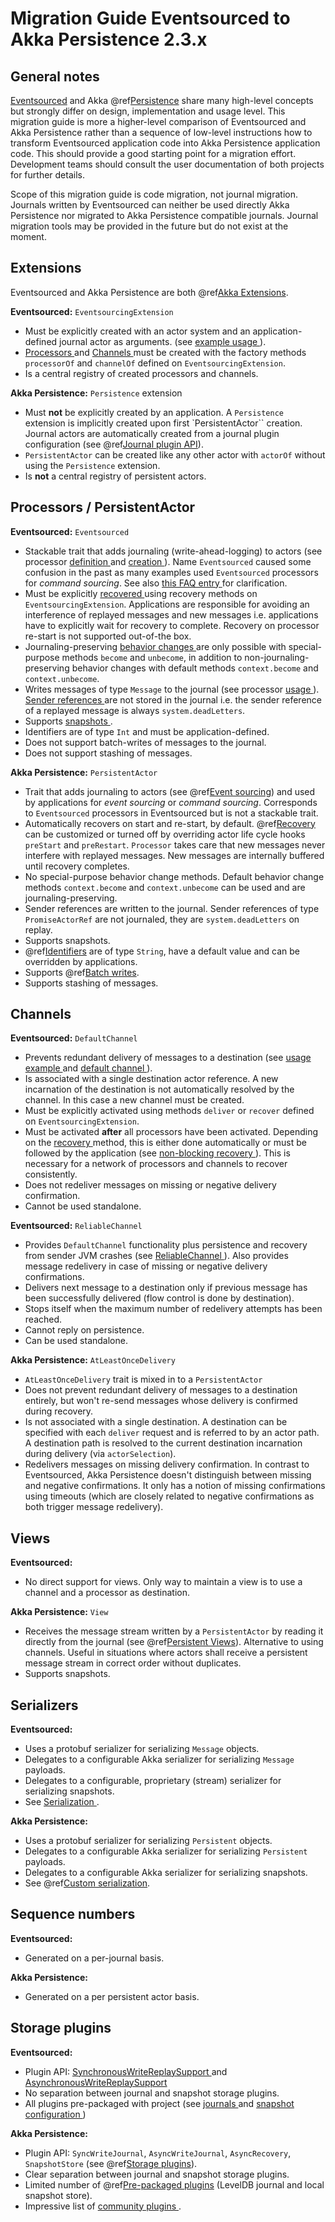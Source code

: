 <a id="migration-eventsourced-2-3"></a>
# Migration Guide Eventsourced to Akka Persistence 2.3.x

## General notes

[Eventsourced](https://github.com/eligosource/eventsourced) and Akka @ref[Persistence](../scala/persistence.md#persistence-scala) share many high-level concepts but strongly differ on design,
implementation and usage level. This migration guide is more a higher-level comparison of Eventsourced and Akka
Persistence rather than a sequence of low-level instructions how to transform Eventsourced application code into
Akka Persistence application code. This should provide a good starting point for a migration effort. Development
teams should consult the user documentation of both projects for further details.

Scope of this migration guide is code migration, not journal migration. Journals written by Eventsourced can neither
be used directly Akka Persistence nor migrated to Akka Persistence compatible journals. Journal migration tools may
be provided in the future but do not exist at the moment.

## Extensions

Eventsourced and Akka Persistence are both @ref[Akka Extensions](../scala/extending-akka.md#extending-akka-scala).

**Eventsourced:** `EventsourcingExtension`

 * Must be explicitly created with an actor system and an application-defined journal actor as arguments.
(see [example usage ](https://github.com/eligosource/eventsourced#step-1-eventsourcingextension-initialization)).
 * [Processors ](https://github.com/eligosource/eventsourced#processor) and
[Channels ](https://github.com/eligosource/eventsourced#channel)
must be created with the factory methods `processorOf` and `channelOf` defined on `EventsourcingExtension`.
 * Is a central registry of created processors and channels.

**Akka Persistence:** `Persistence` extension

 * Must **not** be explicitly created by an application. A `Persistence` extension is implicitly created upon first
`PersistentActor`` creation. Journal actors are automatically created from a journal plugin configuration (see
@ref[Journal plugin API](../scala/persistence.md#journal-plugin-api)).
 * `PersistentActor`  can be created like any other actor with `actorOf` without using the
`Persistence` extension.
 * Is **not** a central registry of persistent actors.

## Processors / PersistentActor

**Eventsourced:** `Eventsourced`

 * Stackable trait that adds journaling (write-ahead-logging) to actors (see processor
[definition ](https://github.com/eligosource/eventsourced#step-2-event-sourced-actor-definition) and
[creation ](https://github.com/eligosource/eventsourced#step-3-event-sourced-actor-creation-and-recovery)).
Name `Eventsourced` caused some confusion in the past as many examples used `Eventsourced` processors
for *command sourcing*. See also
[this FAQ entry ](https://github.com/eligosource/eventsourced/wiki/FAQ#wiki-event-sourcing-comparison) for
clarification.
 * Must be explicitly [recovered ](https://github.com/eligosource/eventsourced#recovery) using recovery methods
on  `EventsourcingExtension`. Applications are responsible for avoiding an interference of replayed messages
and new messages i.e. applications have to explicitly wait for recovery to complete. Recovery on processor
re-start is not supported out-of-the box.
 * Journaling-preserving [behavior changes ](https://github.com/eligosource/eventsourced#behavior-changes) are
only possible with special-purpose methods `become` and `unbecome`, in addition to non-journaling-preserving
behavior changes with default methods `context.become` and `context.unbecome`.
 * Writes messages of type `Message` to the journal (see processor
[usage ](https://github.com/eligosource/eventsourced#step-4-event-sourced-actor-usage)).
[Sender references ](https://github.com/eligosource/eventsourced#sender-references)
are not stored in the journal i.e. the sender reference of a replayed message is always `system.deadLetters`.
 * Supports [snapshots ](https://github.com/eligosource/eventsourced#snapshots).
 * Identifiers are of type `Int` and must be application-defined.
 * Does not support batch-writes of messages to the journal.
 * Does not support stashing of messages.

**Akka Persistence:** `PersistentActor`

 * Trait that adds journaling to actors (see @ref[Event sourcing](../scala/persistence.md#event-sourcing-scala)) and used by applications for
*event sourcing* or *command sourcing*. Corresponds to `Eventsourced` processors in Eventsourced but is not a stackable trait.
 * Automatically recovers on start and re-start, by default. @ref[Recovery](../scala/persistence.md#recovery-scala) can be customized or turned off by
overriding actor life cycle hooks `preStart` and `preRestart`. `Processor` takes care that new messages
never interfere with replayed messages. New messages are internally buffered until recovery completes.
 * No special-purpose behavior change methods. Default behavior change methods `context.become` and
`context.unbecome` can be used and are journaling-preserving.
 * Sender references are written to the journal. Sender references of type `PromiseActorRef` are
not journaled, they are `system.deadLetters` on replay.
 * Supports <!-- FIXME: More than one link target with name snapshots in path Some(/project/migration-guide-eventsourced-2.3.x.rst) --> snapshots.
 * @ref[Identifiers](../scala/persistence.md#persistence-identifiers) are of type `String`, have a default value and can be overridden by applications.
 * Supports @ref[Batch writes](../scala/persistence.md#batch-writes).
 * Supports stashing of messages.

## Channels

**Eventsourced:** `DefaultChannel`

 * Prevents redundant delivery of messages to a destination (see
[usage example ](https://github.com/eligosource/eventsourced#step-5-channel-usage) and
[default channel ](https://github.com/eligosource/eventsourced#defaultchannel)).
 * Is associated with a single destination actor reference. A new incarnation of the destination is not automatically
resolved by the channel. In this case a new channel must be created.
 * Must be explicitly activated using methods `deliver` or `recover` defined on `EventsourcingExtension`.
 * Must be activated **after** all processors have been activated. Depending on the
[recovery ](https://github.com/eligosource/eventsourced#recovery) method, this is either done automatically or must
be followed by the application (see [non-blocking recovery ](https://github.com/eligosource/eventsourced#non-blocking-recovery)).
This is necessary for a network of processors and channels to recover consistently.
 * Does not redeliver messages on missing or negative delivery confirmation.
 * Cannot be used standalone.

**Eventsourced:** `ReliableChannel`

 * Provides `DefaultChannel` functionality plus persistence and recovery from sender JVM crashes (see [ReliableChannel
](https://github.com/eligosource/eventsourced#reliablechannel)). Also provides message redelivery in case of missing
or negative delivery confirmations.
 * Delivers next message to a destination only if previous message has been successfully delivered (flow control is
done by destination).
 * Stops itself when the maximum number of redelivery attempts has been reached.
 * Cannot reply on persistence.
 * Can be used standalone.

**Akka Persistence:** `AtLeastOnceDelivery`

 * `AtLeastOnceDelivery` trait is mixed in to a `PersistentActor`
 * Does not prevent redundant delivery of messages to a destination entirely, but won't re-send messages whose delivery
is confirmed during recovery.
 * Is not associated with a single destination. A destination can be specified with each `deliver` request and is
referred to by an actor path. A destination path is resolved to the current destination incarnation during delivery
(via `actorSelection`).
 * Redelivers messages on missing delivery confirmation. In contrast to Eventsourced, Akka
Persistence doesn't distinguish between missing and negative confirmations. It only has a notion of missing
confirmations using timeouts (which are closely related to negative confirmations as both trigger message
redelivery).

## Views

**Eventsourced:**

 * No direct support for views. Only way to maintain a view is to use a channel and a processor as destination.

**Akka Persistence:** `View`

 * Receives the message stream written by a `PersistentActor` by reading it directly from the
journal (see @ref[Persistent Views](../scala/persistence.md#persistent-views)). Alternative to using channels. Useful in situations where actors shall receive a
persistent message stream in correct order without duplicates.
 * Supports <!-- FIXME: More than one link target with name snapshots in path Some(/project/migration-guide-eventsourced-2.3.x.rst) --> snapshots.

## Serializers

**Eventsourced:**

 * Uses a protobuf serializer for serializing `Message` objects.
 * Delegates to a configurable Akka serializer for serializing `Message` payloads.
 * Delegates to a configurable, proprietary (stream) serializer for serializing snapshots.
 * See [Serialization ](https://github.com/eligosource/eventsourced#serialization).

**Akka Persistence:**

 * Uses a protobuf serializer for serializing `Persistent` objects.
 * Delegates to a configurable Akka serializer for serializing `Persistent` payloads.
 * Delegates to a configurable Akka serializer for serializing snapshots.
 * See @ref[Custom serialization](../scala/persistence.md#custom-serialization).

## Sequence numbers

**Eventsourced:**

 * Generated on a per-journal basis.

**Akka Persistence:**

 * Generated on a per persistent actor basis.

## Storage plugins

**Eventsourced:**

 * Plugin API:
[SynchronousWriteReplaySupport ](http://eligosource.github.io/eventsourced/api/snapshot/#org.eligosource.eventsourced.journal.common.support.SynchronousWriteReplaySupport) and
[AsynchronousWriteReplaySupport ](http://eligosource.github.io/eventsourced/api/snapshot/#org.eligosource.eventsourced.journal.common.support.AsynchronousWriteReplaySupport)
 * No separation between journal and snapshot storage plugins.
 * All plugins pre-packaged with project (see [journals ](https://github.com/eligosource/eventsourced#journals) and
[snapshot configuration ](https://github.com/eligosource/eventsourced#configuration))

**Akka Persistence:**

 * Plugin API: `SyncWriteJournal`, `AsyncWriteJournal`, `AsyncRecovery`, `SnapshotStore`
(see @ref[Storage plugins](../scala/persistence.md#storage-plugins)).
 * Clear separation between journal and snapshot storage plugins.
 * Limited number of @ref[Pre-packaged plugins](../scala/persistence.md#pre-packaged-plugins) (LevelDB journal and local snapshot store).
 * Impressive list of [community plugins ](http://akka.io/community/).